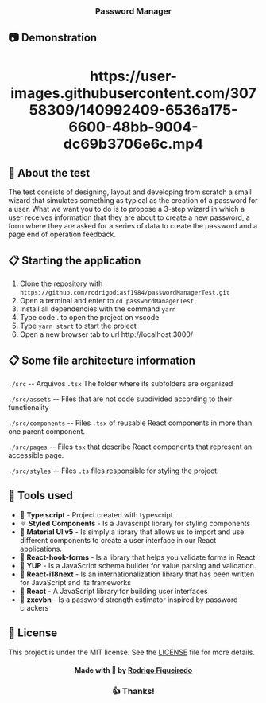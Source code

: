 <h3 align="center">
  Password Manager
</h3>

## :camera: Demonstration

<h1 align="center">
 https://user-images.githubusercontent.com/30758309/140992409-6536a175-6600-48bb-9004-dc69b3706e6c.mp4
</h1>

## :rocket: About the test

The test consists of designing, layout and developing from scratch a small wizard that simulates something as typical as the creation of a password for a user. What we want you to do is to propose a 3-step wizard in which a user receives information that they are about to create a new password, a form where they are asked for a series of data to create the password and a page end of operation feedback.

## :clipboard: Starting the application

1. Clone the repository with `https://github.com/rodrigodiasf1984/passwordManagerTest.git`
2. Open a terminal and enter to `cd passwordManagerTest`
3. Install all dependencies with the command `yarn`
4. Type code . to open the project on vscode
5. Type `yarn start` to start the project
6. Open a new browser tab to url http://localhost:3000/

## :clipboard: Some file architecture information

`./src` -- Arquivos `.tsx` The folder where its subfolders are organized

`./src/assets` -- Files that are not code subdivided according to their functionality

`./src/components` -- Files `.tsx` of reusable React components in more than one parent component.

`./src/pages` -- Files `tsx` that describe React components that represent an accessible page.

`./src/styles` -- Files `.ts` files responsible for styling the project.

## :hammer: Tools used

- 📄 **Type script** - Project created with typescript
- ⚛️ **Styled Components** - Is a Javascript library for styling components
- 📄 **Material UI v5** - Is simply a library that allows us to import and use different components to create a user interface in our React applications.
- 📄 **React-hook-forms** - Is a library that helps you validate forms in React.
- 📄 **YUP** - Is a JavaScript schema builder for value parsing and validation.
- 📄 **React-i18next** - Is an internationalization library that has been written for JavaScript and its frameworks
- 📄 **React** - A JavaScript library for building user interfaces
- 📄 **zxcvbn** - Is a password strength estimator inspired by password crackers

## :memo: License

This project is under the MIT license. See the [LICENSE](LICENSE.md) file for more details.

<h4 align="center">
    Made with 💜 by <a href="https://www.linkedin.com/in/rodrigodiasdefigueiredo/" target="_blank">Rodrigo Figueiredo</a>
</h4>

<h3 align="center">
  👍 Thanks!
</h3>
